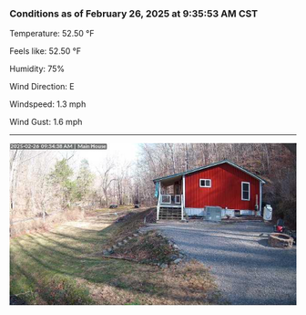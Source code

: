 ### Conditions as of February 26, 2025 at 9:35:53 AM CST 

Temperature: 52.50 &deg;F

Feels like: 52.50 &deg;F

Humidity: 75%

Wind Direction: E

Windspeed: 1.3 mph

Wind Gust: 1.6 mph

---

<img src="./images/latest.jpeg"/>

